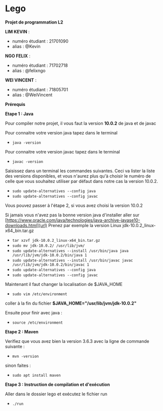 # Lego

**Projet de programmation L2**


**LIM KEVIN** : 
*    numéro étudiant : 21701090
*    alias : @Kevin

**NGO FELIX** :

*    numéro étudiant : 71702718
*    alias : @felixngo
    
**WEI VINCENT** :

*    numéro étudiant : 71805701
*    alias : @WeiVincent



**Prérequis**

**Etape 1 : Java**

Pour compiler notre projet, il vous faut la version **10.0.2** de java et de javac

Pour connaitre votre version java tapez dans le terminal

*  `java -version `

Pour connaitre votre version javac tapez dans le terminal 

*  `javac -version`

Saisissez dans un terminal les commandes suivantes. Ceci va lister la liste des versions disponibles, et vous n'aurez plus qu'à choisir le numéro de celle que vous souhaitez utiliser par défaut dans notre cas la version 10.0.2.
*  `sudo update-alternatives --config java`
*  `sudo update-alternatives --config javac`

Vous pouvez passer à l'étape 2, si vous avez choisi la version 10.0.2

Si jamais vous n'avez pas la bonne version java d'installer aller sur [https://www.oracle.com/java/technologies/java-archive-javase10-downloads.html](url)
Prenez par exemple la version Linux jdk-10.0.2_linux-x64_bin.tar.gz
*  `tar xzvf jdk-10.0.2_linux-x64_bin.tar.gz`
*  `sudo mv jdk-10.0.2/ /usr/lib/jvm/`
*  `sudo update-alternatives --install /usr/bin/java java /usr/lib/jvm/jdk-10.0.2/bin/java 1`
*  `sudo update-alternatives --install /usr/bin/javac javac /usr/lib/jvm/jdk-10.0.2/bin/javac 1`
*  `sudo update-alternatives --config java`
*  `sudo update-alternatives --config javac`

Maintenant il faut changer la localisation de $JAVA_HOME
*  `sudo vim /etc/environment`

coller à la fin du fichier 
**$JAVA_HOME="/usr/lib/jvm/jdk-10.0.2"**

Ensuite pour finir avec java :
*  `source /etc/environment`

**Etape 2 : Maven**

Verifiez que vous avez bien la version 3.6.3 avec la ligne de commande suivante :
*  `mvn -version`

 sinon faites :
*  `sudo apt install maven`

**Etape 3 : Instruction de compilation et d'exécution**

Aller dans le dossier lego et exécutez le fichier run
*  `./run`
